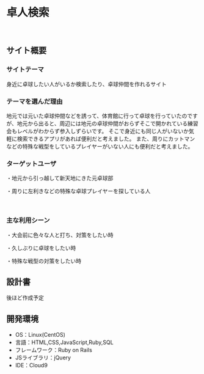 # 卓人検索
​
## サイト概要
### サイトテーマ
身近に卓球したい人がいるか検索したり、卓球仲間を作れるサイト
​
### テーマを選んだ理由
地元では元いた卓球仲間などを誘って、体育館に行って卓球を行っていたのですが、地元から出ると、周辺には地元の卓球仲間がおらずそこで開かれている練習会もレベルがわからず参入しずらいです。
そこで身近にも同じ人がいないか気軽に検索できるアプリがあれば便利だと考えました。
また、周りにカットマンなどの特殊な戦型をしているプレイヤーがいない人にも便利だと考えました。
### ターゲットユーザ
・地元から引っ越して新天地にきた元卓球部

・周りに左利きなどの特殊な卓球プレイヤーを探している人

​
### 主な利用シーン
・大会前に色々な人と打ち、対策をしたい時

・久しぶりに卓球をしたい時

・特殊な戦型の対策をしたい時
​
## 設計書
後ほど作成予定
​
## 開発環境
- OS：Linux(CentOS)
- 言語：HTML,CSS,JavaScript,Ruby,SQL
- フレームワーク：Ruby on Rails
- JSライブラリ：jQuery
- IDE：Cloud9